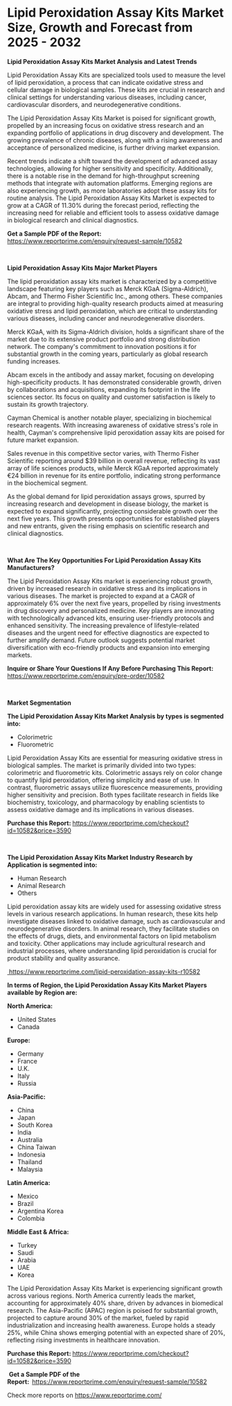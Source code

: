 <p><h1>Lipid Peroxidation Assay Kits Market Size, Growth and Forecast from 2025 - 2032</h1></p><p><strong>Lipid Peroxidation Assay Kits Market Analysis and Latest Trends</strong></p>
<p><p>Lipid Peroxidation Assay Kits are specialized tools used to measure the level of lipid peroxidation, a process that can indicate oxidative stress and cellular damage in biological samples. These kits are crucial in research and clinical settings for understanding various diseases, including cancer, cardiovascular disorders, and neurodegenerative conditions. </p><p>The Lipid Peroxidation Assay Kits Market is poised for significant growth, propelled by an increasing focus on oxidative stress research and an expanding portfolio of applications in drug discovery and development. The growing prevalence of chronic diseases, along with a rising awareness and acceptance of personalized medicine, is further driving market expansion.</p><p>Recent trends indicate a shift toward the development of advanced assay technologies, allowing for higher sensitivity and specificity. Additionally, there is a notable rise in the demand for high-throughput screening methods that integrate with automation platforms. Emerging regions are also experiencing growth, as more laboratories adopt these assay kits for routine analysis. The Lipid Peroxidation Assay Kits Market is expected to grow at a CAGR of 11.30% during the forecast period, reflecting the increasing need for reliable and efficient tools to assess oxidative damage in biological research and clinical diagnostics.</p></p>
<p><strong>Get a Sample PDF of the Report:&nbsp;</strong> <a href="https://www.reportprime.com/enquiry/request-sample/10582?utm_campaign=2768&utm_medium=2&utm_source=Github&utm_content=ia&utm_term=20032025&utm_id=lipid-peroxidation-assay-kits">https://www.reportprime.com/enquiry/request-sample/10582</a></p>
<p>&nbsp;</p>
<p><strong>Lipid Peroxidation Assay Kits Major Market Players</strong></p>
<p><p>The lipid peroxidation assay kits market is characterized by a competitive landscape featuring key players such as Merck KGaA (Sigma-Aldrich), Abcam, and Thermo Fisher Scientific Inc., among others. These companies are integral to providing high-quality research products aimed at measuring oxidative stress and lipid peroxidation, which are critical to understanding various diseases, including cancer and neurodegenerative disorders.</p><p>Merck KGaA, with its Sigma-Aldrich division, holds a significant share of the market due to its extensive product portfolio and strong distribution network. The company's commitment to innovation positions it for substantial growth in the coming years, particularly as global research funding increases.</p><p>Abcam excels in the antibody and assay market, focusing on developing high-specificity products. It has demonstrated considerable growth, driven by collaborations and acquisitions, expanding its footprint in the life sciences sector. Its focus on quality and customer satisfaction is likely to sustain its growth trajectory.</p><p>Cayman Chemical is another notable player, specializing in biochemical research reagents. With increasing awareness of oxidative stress's role in health, Cayman's comprehensive lipid peroxidation assay kits are poised for future market expansion.</p><p>Sales revenue in this competitive sector varies, with Thermo Fisher Scientific reporting around $39 billion in overall revenue, reflecting its vast array of life sciences products, while Merck KGaA reported approximately €24 billion in revenue for its entire portfolio, indicating strong performance in the biochemical segment.</p><p>As the global demand for lipid peroxidation assays grows, spurred by increasing research and development in disease biology, the market is expected to expand significantly, projecting considerable growth over the next five years. This growth presents opportunities for established players and new entrants, given the rising emphasis on scientific research and clinical diagnostics.</p></p>
<p>&nbsp;</p>
<p><strong>What Are The Key Opportunities For Lipid Peroxidation Assay Kits Manufacturers?</strong></p>
<p><p>The Lipid Peroxidation Assay Kits market is experiencing robust growth, driven by increased research in oxidative stress and its implications in various diseases. The market is projected to expand at a CAGR of approximately 6% over the next five years, propelled by rising investments in drug discovery and personalized medicine. Key players are innovating with technologically advanced kits, ensuring user-friendly protocols and enhanced sensitivity. The increasing prevalence of lifestyle-related diseases and the urgent need for effective diagnostics are expected to further amplify demand. Future outlook suggests potential market diversification with eco-friendly products and expansion into emerging markets.</p></p>
<p><strong>Inquire or Share Your Questions If Any Before Purchasing This Report:</strong> <a href="https://www.reportprime.com/enquiry/pre-order/10582?utm_campaign=2768&utm_medium=2&utm_source=Github&utm_content=ia&utm_term=20032025&utm_id=lipid-peroxidation-assay-kits">https://www.reportprime.com/enquiry/pre-order/10582</a></p>
<p>&nbsp;</p>
<p><strong>Market Segmentation</strong></p>
<p><strong>The Lipid Peroxidation Assay Kits Market Analysis by types is segmented into:</strong></p>
<p><ul><li>Colorimetric</li><li>Fluorometric</li></ul></p>
<p><p>Lipid Peroxidation Assay Kits are essential for measuring oxidative stress in biological samples. The market is primarily divided into two types: colorimetric and fluorometric kits. Colorimetric assays rely on color change to quantify lipid peroxidation, offering simplicity and ease of use. In contrast, fluorometric assays utilize fluorescence measurements, providing higher sensitivity and precision. Both types facilitate research in fields like biochemistry, toxicology, and pharmacology by enabling scientists to assess oxidative damage and its implications in various diseases.</p></p>
<p><strong>Purchase this Report:&nbsp;</strong><a href="https://www.reportprime.com/checkout?id=10582&price=3590&utm_campaign=2768&utm_medium=2&utm_source=Github&utm_content=ia&utm_term=20032025&utm_id=lipid-peroxidation-assay-kits">https://www.reportprime.com/checkout?id=10582&price=3590</a></p>
<p>&nbsp;</p>
<p><strong>The Lipid Peroxidation Assay Kits Market Industry Research by Application is segmented into:</strong></p>
<p><ul><li>Human Research</li><li>Animal Research</li><li>Others</li></ul></p>
<p><p>Lipid peroxidation assay kits are widely used for assessing oxidative stress levels in various research applications. In human research, these kits help investigate diseases linked to oxidative damage, such as cardiovascular and neurodegenerative disorders. In animal research, they facilitate studies on the effects of drugs, diets, and environmental factors on lipid metabolism and toxicity. Other applications may include agricultural research and industrial processes, where understanding lipid peroxidation is crucial for product stability and quality assurance.</p></p>
<p><a href="https://www.reportprime.com/lipid-peroxidation-assay-kits-r10582?utm_campaign=2768&utm_medium=2&utm_source=Github&utm_content=ia&utm_term=20032025&utm_id=lipid-peroxidation-assay-kits">&nbsp;https://www.reportprime.com/lipid-peroxidation-assay-kits-r10582</a></p>
<p><strong>In terms of Region, the Lipid Peroxidation Assay Kits Market Players available by Region are:</strong></p>
<p>
    <p> <strong> North America: </strong>
        <ul>
            <li>United States</li>
            <li>Canada</li>
        </ul>
        </p> 
    <p> <strong> Europe: </strong>
        <ul>
            <li>Germany</li>
            <li>France</li>
            <li>U.K.</li>
            <li>Italy</li>
            <li>Russia</li>
        </ul>
        </p> 
    <p> <strong> Asia-Pacific: </strong>
        <ul>
            <li>China</li>
            <li>Japan</li>
            <li>South Korea</li>
            <li>India</li>
            <li>Australia</li>
            <li>China Taiwan</li>
            <li>Indonesia</li>
            <li>Thailand</li>
            <li>Malaysia</li>
        </ul>
        </p> 
    <p> <strong> Latin America: </strong>
        <ul>
            <li>Mexico</li>
            <li>Brazil</li>
            <li>Argentina Korea</li>
            <li>Colombia</li>
        </ul>
        </p> 
    <p> <strong> Middle East & Africa: </strong>
        <ul>
            <li>Turkey</li>
            <li>Saudi</li>
            <li>Arabia</li>
            <li>UAE</li>
            <li>Korea</li>
        </ul>
    </p>
    </p>
<p><p>The Lipid Peroxidation Assay Kits Market is experiencing significant growth across various regions. North America currently leads the market, accounting for approximately 40% share, driven by advances in biomedical research. The Asia-Pacific (APAC) region is poised for substantial growth, projected to capture around 30% of the market, fueled by rapid industrialization and increasing health awareness. Europe holds a steady 25%, while China shows emerging potential with an expected share of 20%, reflecting rising investments in healthcare innovation.</p></p>
<p><strong>Purchase this Report: </strong><a href="https://www.reportprime.com/checkout?id=10582&price=3590&utm_campaign=2768&utm_medium=2&utm_source=Github&utm_content=ia&utm_term=20032025&utm_id=lipid-peroxidation-assay-kits">https://www.reportprime.com/checkout?id=10582&price=3590</a></p>
<p>&nbsp;<strong>Get a Sample PDF of the Report:&nbsp;&nbsp;</strong><a href="https://www.reportprime.com/enquiry/request-sample/10582?utm_campaign=2768&utm_medium=2&utm_source=Github&utm_content=ia&utm_term=20032025&utm_id=lipid-peroxidation-assay-kits">https://www.reportprime.com/enquiry/request-sample/10582</a></p>
<p><strong></strong></p>
<p>Check more reports on <a href="https://www.reportprime.com/?utm_campaign=2768&utm_medium=2&utm_source=Github&utm_content=ia&utm_term=20032025&utm_id=lipid-peroxidation-assay-kits">https://www.reportprime.com/</a></p>